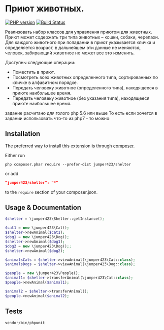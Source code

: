 Приют животных.
===============
[![PHP version](https://badge.fury.io/ph/jumper423%2Fshelter.svg)](https://badge.fury.io/ph/jumper423%2Fshelter)
[![Build Status](https://travis-ci.org/jumper423/shelter.svg?branch=master)](https://travis-ci.org/jumper423/shelter)

Реализовать набор классов для управления приютом для животных. 
Приют может содержать три типа животных – кошки, собаки, черепахи. 
Для каждого животного при попадании в приют указывается кличка и определяется возраст, в дальнейшем эти данные не меняются, человек, забирающий животное не может все это изменить.

Доступны следующие операции:
- Поместить в приют.
- Посмотреть всех животных определенного типа, сортированных по кличке в алфавитном порядке.
- Передать человеку  животное (определенного типа), находящееся в приюте наибольшее время. 
- Передать человеку животное (без указания типа), находящееся  приюте наибольшее время.

задание расчитано для голого php 5.6 или выше
То есть если хочется в задании использовать что-то из php7 - то можно

Installation
----------

The preferred way to install this extension is through [composer](http://getcomposer.org/download/).

Either run

```
php composer.phar require --prefer-dist jumper423/shelter
```

or add

```json
"jumper423/shelter": "*"
```

to the `require` section of your composer.json.

Usage & Documentation
------------
```php
$shelter = \jumper423\Shelter::getInstance();

$cat1 = new \jumper423\Cat();
$shelter->newAnimal($cat1);
$dog1 = new \jumper423\Dog();
$shelter->newAnimal($dog1);
$dog2 = new \jumper423\Dog();;
$shelter->newAnimal($dog2);

$animalsCats = $shelter->viewAnimal(\jumper423\Cat::class);
$animalsDogs = $shelter->viewAnimal(\jumper423\Dog::class);

$people = new \jumper423\People();
$animal1= $shelter->transferAnimal(\jumper423\Cat::class);
$people->newAnimal($animal1);

$animal2 = $shelter->transferAnimal();
$people->newAnimal($animal2);
```

## Tests
```
vendor/bin/phpunit 
```